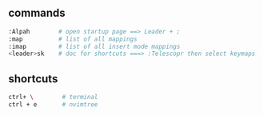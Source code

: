 
## commands
```bash
:Alpah        # open startup page ==> Leader + ;
:map          # list of all mappings
:imap         # list of all insert mode mappings
<leader>sk    # doc for shortcuts ===> :Telescopr then select keymaps
```


## shortcuts
```bash
ctrl+ \        # terminal
ctrl + e       # nvimtree
```
